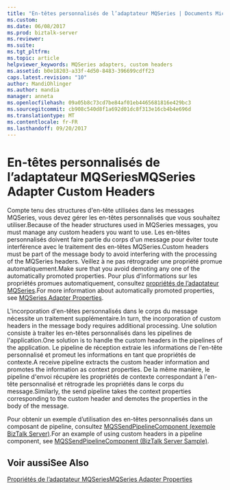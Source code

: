```yaml
---
title: "En-têtes personnalisés de l’adaptateur MQSeries | Documents Microsoft"
ms.custom: 
ms.date: 06/08/2017
ms.prod: biztalk-server
ms.reviewer: 
ms.suite: 
ms.tgt_pltfrm: 
ms.topic: article
helpviewer_keywords: MQSeries adapters, custom headers
ms.assetid: b0e18203-a33f-4d50-8483-396699cdff23
caps.latest.revision: "10"
author: MandiOhlinger
ms.author: mandia
manager: anneta
ms.openlocfilehash: 09a05b8c73cd7be84af01eb4465681816e429bc3
ms.sourcegitcommit: cb908c540d8f1a692d01dc8f313e16cb4b4e696d
ms.translationtype: MT
ms.contentlocale: fr-FR
ms.lasthandoff: 09/20/2017
---
```

# <a name="mqseries-adapter-custom-headers"></a><span data-ttu-id="39c23-102">En-têtes personnalisés de l’adaptateur MQSeries</span><span class="sxs-lookup"><span data-stu-id="39c23-102">MQSeries Adapter Custom Headers</span></span>
<span data-ttu-id="39c23-103">Compte tenu des structures d'en-tête utilisées dans les messages MQSeries, vous devez gérer les en-têtes personnalisés que vous souhaitez utiliser.</span><span class="sxs-lookup"><span data-stu-id="39c23-103">Because of the header structures used in MQSeries messages, you must manage any custom headers you want to use.</span></span> <span data-ttu-id="39c23-104">Les en-têtes personnalisés doivent faire partie du corps d'un message pour éviter toute interférence avec le traitement des en-têtes MQSeries.</span><span class="sxs-lookup"><span data-stu-id="39c23-104">Custom headers must be part of the message body to avoid interfering with the processing of the MQSeries headers.</span></span> <span data-ttu-id="39c23-105">Veillez à ne pas rétrograder une propriété promue automatiquement.</span><span class="sxs-lookup"><span data-stu-id="39c23-105">Make sure that you avoid demoting any one of the automatically promoted properties.</span></span> <span data-ttu-id="39c23-106">Pour plus d’informations sur les propriétés promues automatiquement, consultez [propriétés de l’adaptateur MQSeries](../core/mqseries-adapter-properties.md).</span><span class="sxs-lookup"><span data-stu-id="39c23-106">For more information about automatically promoted properties, see [MQSeries Adapter Properties](../core/mqseries-adapter-properties.md).</span></span>  
  
 <span data-ttu-id="39c23-107">L'incorporation d'en-têtes personnalisés dans le corps du message nécessite un traitement supplémentaire.</span><span class="sxs-lookup"><span data-stu-id="39c23-107">In turn, the incorporation of custom headers in the message body requires additional processing.</span></span> <span data-ttu-id="39c23-108">Une solution consiste à traiter les en-têtes personnalisés dans les pipelines de l'application.</span><span class="sxs-lookup"><span data-stu-id="39c23-108">One solution is to handle the custom headers in the pipelines of the application.</span></span> <span data-ttu-id="39c23-109">Le pipeline de réception extraie les informations de l'en-tête personnalisé et promeut les informations en tant que propriétés de contexte.</span><span class="sxs-lookup"><span data-stu-id="39c23-109">A receive pipeline extracts the custom header information and promotes the information as context properties.</span></span> <span data-ttu-id="39c23-110">De la même manière, le pipeline d'envoi récupère les propriétés de contexte correspondant à l'en-tête personnalisé et rétrograde les propriétés dans le corps du message.</span><span class="sxs-lookup"><span data-stu-id="39c23-110">Similarly, the send pipeline takes the context properties corresponding to the custom header and demotes the properties in the body of the message.</span></span>  
  
 <span data-ttu-id="39c23-111">Pour obtenir un exemple d’utilisation des en-têtes personnalisés dans un composant de pipeline, consultez [MQSSendPipelineComponent (exemple BizTalk Server)](../core/mqssendpipelinecomponent-biztalk-server-sample.md).</span><span class="sxs-lookup"><span data-stu-id="39c23-111">For an example of using custom headers in a pipeline component, see [MQSSendPipelineComponent (BizTalk Server Sample)](../core/mqssendpipelinecomponent-biztalk-server-sample.md).</span></span>  
  
## <a name="see-also"></a><span data-ttu-id="39c23-112">Voir aussi</span><span class="sxs-lookup"><span data-stu-id="39c23-112">See Also</span></span>  
 [<span data-ttu-id="39c23-113">Propriétés de l’adaptateur MQSeries</span><span class="sxs-lookup"><span data-stu-id="39c23-113">MQSeries Adapter Properties</span></span>](../core/mqseries-adapter-properties.md)